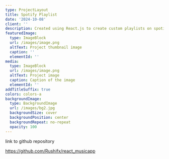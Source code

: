 ```yaml
---
type: ProjectLayout
title: Spotify Playlist
date: '2024-10-08'
client: ''
description: Created using React.js to create custom playlists on spotify
featuredImage:
  type: ImageBlock
  url: /images/image.png
  altText: Project thumbnail image
  caption: ''
  elementId: ''
media:
  type: ImageBlock
  url: /images/image.png
  altText: Project image
  caption: Caption of the image
  elementId: ''
addTitleSuffix: true
colors: colors-a
backgroundImage:
  type: BackgroundImage
  url: /images/bg2.jpg
  backgroundSize: cover
  backgroundPosition: center
  backgroundRepeat: no-repeat
  opacity: 100
---
```

link to github repository

<https://github.com/Rushifx/react_musicapp>
